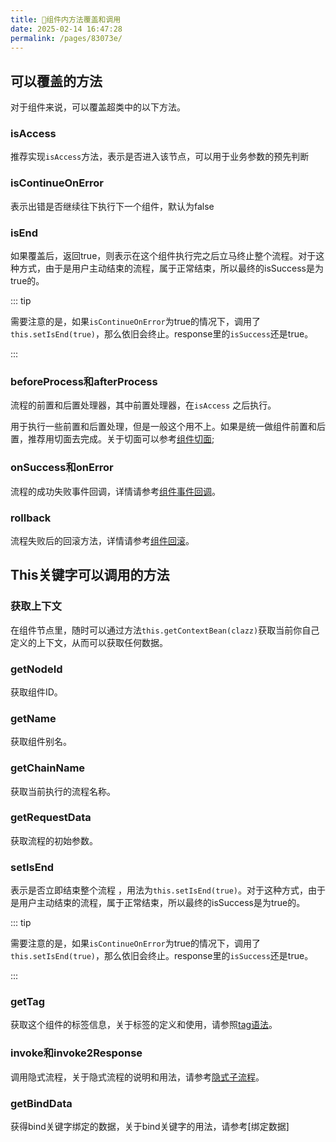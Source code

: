 ```yaml
---
title: 🛀组件内方法覆盖和调用
date: 2025-02-14 16:47:28
permalink: /pages/83073e/
---
```


## 可以覆盖的方法



对于组件来说，可以覆盖超类中的以下方法。



### isAccess

推荐实现`isAccess`方法，表示是否进入该节点，可以用于业务参数的预先判断



### isContinueOnError

表示出错是否继续往下执行下一个组件，默认为false



### isEnd

如果覆盖后，返回true，则表示在这个组件执行完之后立马终止整个流程。对于这种方式，由于是用户主动结束的流程，属于正常结束，所以最终的isSuccess是为true的。

::: tip

需要注意的是，如果`isContinueOnError`为true的情况下，调用了`this.setIsEnd(true)`，那么依旧会终止。response里的`isSuccess`还是true。

:::



### beforeProcess和afterProcess

流程的前置和后置处理器，其中前置处理器，在`isAccess` 之后执行。

用于执行一些前置和后置处理，但是一般这个用不上。如果是统一做组件前置和后置，推荐用切面去完成。关于切面可以参考[组件切面](/pages/2373f5/);

### onSuccess和onError

流程的成功失败事件回调，详情请参考[组件事件回调](/pages/3ee755/)。



### rollback
流程失败后的回滚方法，详情请参考[组件回滚](/pages/y172l7/)。




## This关键字可以调用的方法



### 获取上下文

在组件节点里，随时可以通过方法`this.getContextBean(clazz)`获取当前你自己定义的上下文，从而可以获取任何数据。



### getNodeId

获取组件ID。



### getName

获取组件别名。



### getChainName

获取当前执行的流程名称。



### getRequestData

获取流程的初始参数。



### setIsEnd

表示是否立即结束整个流程 ，用法为`this.setIsEnd(true)`。对于这种方式，由于是用户主动结束的流程，属于正常结束，所以最终的isSuccess是为true的。

::: tip

需要注意的是，如果`isContinueOnError`为true的情况下，调用了`this.setIsEnd(true)`，那么依旧会终止。response里的`isSuccess`还是true。

:::


### getTag

获取这个组件的标签信息，关于标签的定义和使用，请参照[tag语法](/pages/cc24b8/)。

### invoke和invoke2Response

调用隐式流程，关于隐式流程的说明和用法，请参考[隐式子流程](/pages/80e873/)。

### getBindData<Badge text="v2.13.0+"/>

获得bind关键字绑定的数据，关于bind关键字的用法，请参考[绑定数据]
